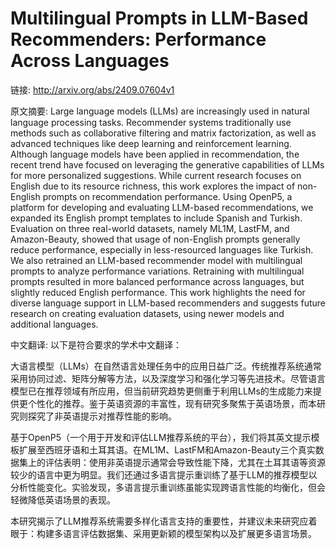 # Multilingual Prompts in LLM-Based Recommenders: Performance Across Languages

链接: http://arxiv.org/abs/2409.07604v1

原文摘要:
Large language models (LLMs) are increasingly used in natural language
processing tasks. Recommender systems traditionally use methods such as
collaborative filtering and matrix factorization, as well as advanced
techniques like deep learning and reinforcement learning. Although language
models have been applied in recommendation, the recent trend have focused on
leveraging the generative capabilities of LLMs for more personalized
suggestions. While current research focuses on English due to its resource
richness, this work explores the impact of non-English prompts on
recommendation performance. Using OpenP5, a platform for developing and
evaluating LLM-based recommendations, we expanded its English prompt templates
to include Spanish and Turkish. Evaluation on three real-world datasets, namely
ML1M, LastFM, and Amazon-Beauty, showed that usage of non-English prompts
generally reduce performance, especially in less-resourced languages like
Turkish. We also retrained an LLM-based recommender model with multilingual
prompts to analyze performance variations. Retraining with multilingual prompts
resulted in more balanced performance across languages, but slightly reduced
English performance. This work highlights the need for diverse language support
in LLM-based recommenders and suggests future research on creating evaluation
datasets, using newer models and additional languages.

中文翻译:
以下是符合要求的学术中文翻译：

大语言模型（LLMs）在自然语言处理任务中的应用日益广泛。传统推荐系统通常采用协同过滤、矩阵分解等方法，以及深度学习和强化学习等先进技术。尽管语言模型已在推荐领域有所应用，但当前研究趋势更侧重于利用LLMs的生成能力来提供更个性化的推荐。鉴于英语资源的丰富性，现有研究多聚焦于英语场景，而本研究则探究了非英语提示对推荐性能的影响。

基于OpenP5（一个用于开发和评估LLM推荐系统的平台），我们将其英文提示模板扩展至西班牙语和土耳其语。在ML1M、LastFM和Amazon-Beauty三个真实数据集上的评估表明：使用非英语提示通常会导致性能下降，尤其在土耳其语等资源较少的语言中更为明显。我们还通过多语言提示重训练了基于LLM的推荐模型以分析性能变化。实验发现，多语言提示重训练虽能实现跨语言性能的均衡化，但会轻微降低英语场景的表现。

本研究揭示了LLM推荐系统需要多样化语言支持的重要性，并建议未来研究应着眼于：构建多语言评估数据集、采用更新颖的模型架构以及扩展更多语言场景。
